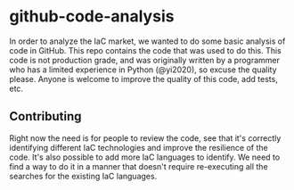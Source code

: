 # github-code-analysis

In order to analyze the IaC market, we wanted to do some basic analysis of code in GitHub. This repo contains the code that was used to do this. This code is not production grade, and was originally written by a programmer who has a limited experience in Python (@yi2020), so excuse the quality please. Anyone is welcome to improve the quality of this code, add tests, etc.

## Contributing

Right now the need is for people to review the code, see that it's correctly identifying different IaC technologies and improve the resilience of the code.
It's also possible to add more IaC languages to identify. We need to find a way to do it in a manner that doesn't require re-executing all the searches for the existing IaC languages.
